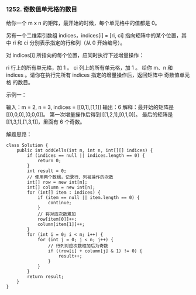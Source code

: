 ### 1252. 奇数值单元格的数目

给你一个 m x n 的矩阵，最开始的时候，每个单元格中的值都是 0。

另有一个二维索引数组 indices，indices[i] = [ri, ci] 指向矩阵中的某个位置，其中 ri 和 ci 分别表示指定的行和列（从 0 开始编号）。

对 indices[i] 所指向的每个位置，应同时执行下述增量操作：

ri 行上的所有单元格，加 1 。
ci 列上的所有单元格，加 1 。
给你 m、n 和 indices 。请你在执行完所有 indices 指定的增量操作后，返回矩阵中 奇数值单元格 的数目。


示例一：

输入：m = 2, n = 3, indices = [[0,1],[1,1]]
输出：6
解释：最开始的矩阵是 [[0,0,0],[0,0,0]]。
第一次增量操作后得到 [[1,2,1],[0,1,0]]。
最后的矩阵是 [[1,3,1],[1,3,1]]，里面有 6 个奇数。

解题思路：


```
class Solution {
    public int oddCells(int m, int n, int[][] indices) {
        if (indices == null || indices.length == 0) {
            return 0;
        }
        int result = 0;
        // 使用两个数组，记录行、列被操作的次数
        int[] row = new int[m];
        int[] column = new int[n];
        for (int[] item : indices) {
            if (item == null || item.length == 0) {
                continue;
            }
            // 将对应次数累加
            row[item[0]]++;
            column[item[1]]++;
        }
        for (int i = 0; i < m; i++) {
            for (int j = 0; j < n; j++) {
                // 行列对应次数相加后为奇数
                if ((row[i] + column[j] & 1) != 0) {
                    result++;
                }
            }
        }
        return result;
    }
}
```